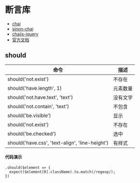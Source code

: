 # 断言库
- [chai](http://github.com/chaijs/chai)
- [sinon-chai](http://github.com/domenic/sinon-chai)
- [chaijs-jquery](http://github.com/chaijs/chaijs-jquery)
- [官方文档](https://www.chaijs.com/api/assert)
## should
|命令|描述|
|---|---|
|should('not.exist')|不存在|
|should('have.length', 1)|元素数量|
|should('not.have.text', 'text')|没有文字|
|should('not.contain', 'text')|不包含|
|should('be.visible')|显示|
|should('not.exist')|不存在|
|should('be.checked')|选中|
|should('have.css', 'text-align', 'line-height')|有样式|

#### 代码演示
```
.should($element => {
  expect($element[0].className).to.match(/regexp/);
})
```



